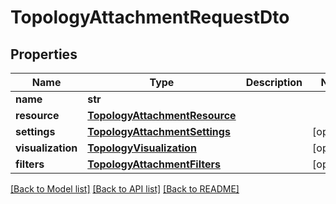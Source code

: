 # TopologyAttachmentRequestDto

## Properties
Name | Type | Description | Notes
------------ | ------------- | ------------- | -------------
**name** | **str** |  | 
**resource** | [**TopologyAttachmentResource**](TopologyAttachmentResource.md) |  | 
**settings** | [**TopologyAttachmentSettings**](TopologyAttachmentSettings.md) |  | [optional] 
**visualization** | [**TopologyVisualization**](TopologyVisualization.md) |  | [optional] 
**filters** | [**TopologyAttachmentFilters**](TopologyAttachmentFilters.md) |  | [optional] 

[[Back to Model list]](../README.md#documentation-for-models) [[Back to API list]](../README.md#documentation-for-api-endpoints) [[Back to README]](../README.md)

